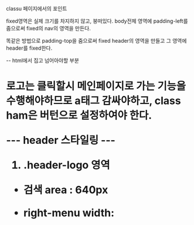 classu 페이지에서의 포인트

fixed영역은 실제 크기를 차지하지 않고, 붕떠있다.
body전체 영역에 padding-left를 줌으로써 fixed의 nav의 영역을 만든다.

똑같은 방법으로 padding-top을 줌으로써 fixed header의 영역을 만들고 그 영역에 header를 fixed한다.

-- html에서 집고 넘어아야할 부분
<h1> 로고는 클릭할시 메인페이지로 가는 기능을 수행해야하므로 a태그 감싸야하고, class ham은 버턴으로 설정하여야 한다.


 ---  header 스타일링 ---
 1. .header-logo 영역
  - 검색 area : 640px 

  - right-menu width:  

